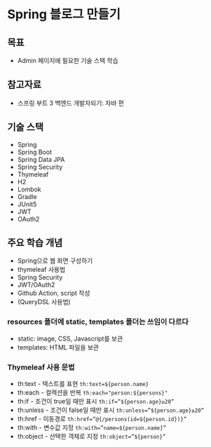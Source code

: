 # Spring 블로그 만들기

## 목표
- Admin 페이지에 필요한 기술 스택 학습

## 참고자료
- 스프링 부트 3 백엔드 개발자되기: 자바 편 

## 기술 스택
- Spring
- Spring Boot
- Spring Data JPA
- Spring Security
- Thymeleaf
- H2
- Lombok
- Gradle
- JUnit5
- JWT
- OAuth2

## 주요 학습 개념
- Spring으로 웹 화면 구성하기
- thymeleaf 사용법
- Spring Security
- JWT/OAuth2
- Github Action, script 작성
- (QueryDSL 사용법)

### resources 폴더에 static, templates 폴더는 쓰임이 다르다 
- static: image, CSS, Javascript를 보관
- templates: HTML 파일을 보관

### Thymeleaf 사용 문법
- th:text - 텍스트를 표현 	`th:text=${person.name}`
- th:each - 컬렉션을 반복	`th:each="person:${persons}"`
- th:if - 조건이 true일 때만 표시 `th:if=”${person.age}≥20”`
- th:unless - 조건이 false일 때만 표시 `th:unless=”${person.age}≥20”`
- th:href - 이동경로 `th:href=”@{/persons(id=${person.id})}”`
- th:with - 변수값 지정 `th:with=”name=${person.name}”`
- th:object - 선택한 객체로 지정 `th:object=”${person}”`